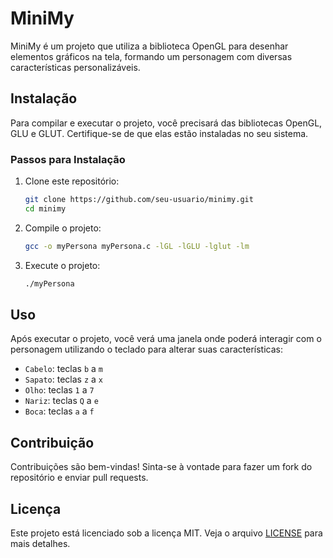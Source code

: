 # MiniMy

MiniMy é um projeto que utiliza a biblioteca OpenGL para desenhar elementos gráficos na tela, formando um personagem com diversas características personalizáveis.

## Instalação

Para compilar e executar o projeto, você precisará das bibliotecas OpenGL, GLU e GLUT. Certifique-se de que elas estão instaladas no seu sistema.

### Passos para Instalação

1. Clone este repositório:
    ```bash
    git clone https://github.com/seu-usuario/minimy.git
    cd minimy
    ```

2. Compile o projeto:
    ```bash
    gcc -o myPersona myPersona.c -lGL -lGLU -lglut -lm
    ```

3. Execute o projeto:
    ```bash
    ./myPersona
    ```

## Uso

Após executar o projeto, você verá uma janela onde poderá interagir com o personagem utilizando o teclado para alterar suas características:

- `Cabelo`: teclas `b` a `m`
- `Sapato`: teclas `z` a `x`
- `Olho`: teclas `1` a `7`
- `Nariz`: teclas `Q` a `e`
- `Boca`: teclas `a` a `f`

## Contribuição

Contribuições são bem-vindas! Sinta-se à vontade para fazer um fork do repositório e enviar pull requests.

## Licença

Este projeto está licenciado sob a licença MIT. Veja o arquivo [LICENSE](LICENSE) para mais detalhes.